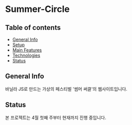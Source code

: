 # Summer-Circle

## Table of contents

- [General Info](#general-info)
- [Setup](#setup)
- [Main Features](#main-features)
- [Technologies](#technologies)
- [Status](#status)

## General Info

바닐라 JS로 만드는 가상의 페스티벌 '썸머 써클'의 웹사이트입니다.

## Status

본 프로젝트는 4월 첫째 주부터 현재까지 진행 중입니다.
